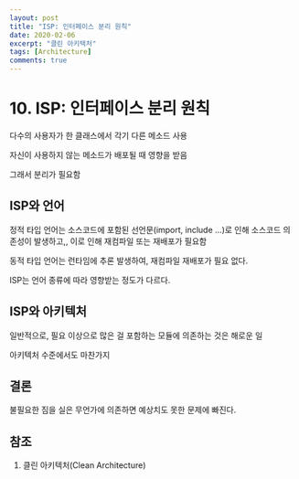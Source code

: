 ```yaml
---
layout: post
title: "ISP: 인터페이스 분리 원칙"
date: 2020-02-06
excerpt: "클린 아키텍처"
tags: [Architecture]
comments: true
---
```


# 10. ISP: 인터페이스 분리 원칙

다수의 사용자가 한 클래스에서 각기 다른 메소드 사용

자신이 사용하지 않는 메소드가 배포될 때 영향을 받음

그래서 분리가 필요함

## ISP와 언어

정적 타입 언어는 소스코드에 포함된 선언문(import, include …)로 인해 소스코드 의존성이 발생하고,, 이로 인해 재컴파일 또는 재배포가 필요함

동적 타입 언어는 런타임에 추론 발생하여, 재컴파일 재배포가 필요 없다.

ISP는 언어 종류에 따라 영향받는 정도가 다르다.

## ISP와 아키텍처

일반적으로, 필요 이상으로 많은 걸 포함하는 모듈에 의존하는 것은 해로운 일

아키텍처 수준에서도 마찬가지

## 결론

불필요한 짐을 실은 무언가에 의존하면 예상치도 못한 문제에 빠진다.

## 참조

1. 클린 아키텍처(Clean Architecture)

